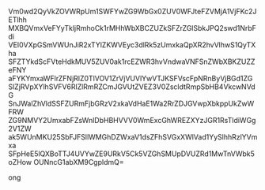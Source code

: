 Vm0wd2QyVkZOVWRpUm1SWFYwZG9WbGx0ZUV0WFJteFZVMjA1VjFKc2JETlhh
MXBQVmxVeFYyTkljRmhoCk1rMHhWbXBCZUZkSFZrZGlSbkJPQ2swd1NrbFdi
VEI0VXpGSmVWUnJiR2xTYlZKWVEyc3dlRk5zUmxkaQpXR2hvVlhwS1QyTXha
SFZTYkdScFVteHdkMUV5ZUV0ak1rcEZWR3hvVndwaVNFSnZWbXBKZUZZeFNY
aFYKYmxaWFlrZFNjRlZ0TlVOV1ZrVjVUVlYwVTJKSFVscFpNRnByVjBGd1ZG
SlZjRVpXYlhSVFV6RlZlRmRZCmJGVUtZVEZ3V0ZscldtRmpSbHB4VkcwNVdG
SnJWalZhVldSSFZURmFjbGRzV2xkaVdHaE1Wa2RrZDJGVwpXbkppUkZwWFRW
ZG9NMVY2UmxabFZsWnlDbHBHVVV0WmExcGhWREZXYzJGR1RsTldiWGg2V1ZW
ak5WUnMKU25SbFJFSllWMGhDZWxaV1dsZFhSVGxXWlVad1YySlhhRzlYVmxa
SFpHeE5lQXBoTTJ4UVYwZE9URkV5Ck5VZGhSMUpDVUZRd1MwTnVWbk5oZHow
OUNncG1abXM9CgpldmQ=

ong